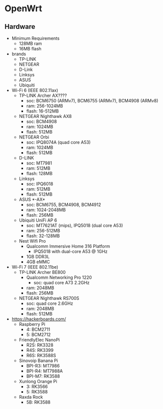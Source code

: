 OpenWrt
=======

## Hardware

- Minimum Requirements
  - 128MB ram
  - 16MB flash
- brands
  - TP-LINK
  - NETGEAR
  - D-Link
  - Linksys
  - ASUS
  - Ubiquiti
- Wi-Fi 6 (IEEE 802.11ax)
  - TP-LINK Archer AX????
    - soc: BCM6750 (ARMv7), BCM6755 (ARMv7), BCM4908 (ARMv8)
    - ram: 256-1024MB
    - flash: 16-512MB
  - NETGEAR Nighthawk AX8
    - soc: BCM4908
    - ram: 1024MB
    - flash: 512MB
  - NETGEAR Orbi
    - soc: IPQ8074A (quad core A53)
    - ram: 1024MB
    - flash: 512MB
  - D-LINK
    - soc: MT7981
    - ram: 512MB
    - flash: 128MB
  - Linksys
    - soc: IPQ6018
    - ram: 512MB
    - flash: 512MB
  - ASUS \*-AX\*
    - soc: BCM6755, BCM4908, BCM4912
    - ram: 1024-2048MB
    - flash: 256MB
  - Ubiquiti UniFi AP 6
    - soc: MT7621AT (mips), IPQ5018 (dual core A53)
    - ram: 256-512MB
    - flash: 32-128MB
  - Nest Wifi Pro
    - Qualcomm Immersive Home 316 Platform
      - IPQ5018 with dual-core A53 @ 1GHz
    - 1GB DDR3L
    - 4GB eMMC
- Wi-Fi 7 (IEEE 802.11be)
  - TP-LINK Archer BE800
    - Qualcomm Networking Pro 1220
      - soc: quad core A73 2.2GHz
    - ram: 2048MB
    - flash: 256MB
  - NETGEAR Nighthawk RS700S
    - soc: quad core 2.6GHz
    - ram: 2048MB
    - flash: 512MB
- <https://hackerboards.com/>
  - Raspberry Pi
    - 4: BCM2711
    - 5: BCM2712
  - FriendlyElec NanoPi
    - R2S: RK3328
    - R4S: RK3399
    - R6S: RK3588S
  - Sinovoip Banana Pi
    - BPI-R3: MT7986
    - BPI-R4: MT7988A
    - BPI-M7: RK3588
  - Xunlong Orange Pi
    - 3: RK3566
    - 5: RK3588
  - Raxda Rock
    - 5B: RK3588
